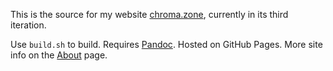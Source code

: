 This is the source for my website [chroma.zone](http://chroma.zone), currently in its third iteration.

Use `build.sh` to build. Requires [Pandoc](https://pandoc.org/). Hosted on GitHub Pages. More site info on the [About](http://chroma.zone/about) page.
